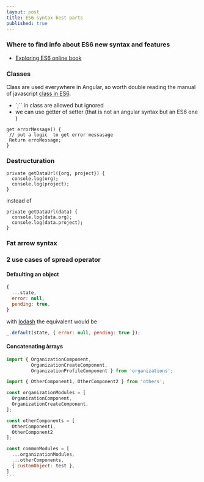 ```yaml
---
layout: post
title: ES6 syntax best parts
published: true
---
```


### Where to find info about ES6 new syntax and features

* [Exploring ES6 online book](http://exploringjs.com/es6)


### Classes

Class are used everywhere in Angular, so worth double reading the manual of javascript [class in ES6](http://exploringjs.com/es6/ch_classes.html). 

* `;`` in class are allowed but ignored
* we can use getter of setter (that is not an angular syntax but an ES6 one )
````
get errorMessage() {
 // put a logic  to get error messasage
 Return erroMessage;
} 
````

 
### Destructuration 

````
private getDataUrl({org, project}) {
  console.log(org); 
  console.log(project); 
}
````

instead of 

````
private getDataUrl(data) {
  console.log(data.org); 
  console.log(data.project); 
}
````


### Fat arrow syntax




### 2 use cases of spread operator


#### Defaulting an object

````js
{
  ...state,
  error: null,
  pending: true,
}
````


with [lodash](https://lodash.com) the equivalent would be

````js
_.default(state, { error: null, pending: true });
````


#### Concatenating àrrays

````js
import { OrganizationComponent,
         OrganizationCreateComponent,
         OrganizationProfileComponent } from 'organizations';

import { OtherComponent1, OtherComponent2 } from 'others';

const organizationModules = [
  OrganizationComponent, 
  OrganizationCreateComponent,
];

const otherComponents = [
  OtherComponent1,
  OtherComponent2
]; 

const commonModules = [
  ...organizationModules, 
  ...otherComponents,
  { customObject: test },
]
```

